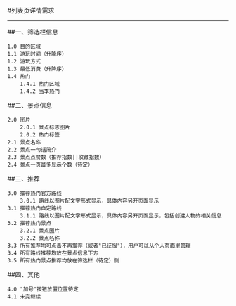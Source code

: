 #列表页详情需求

--------------------------------------
##一、筛选栏信息

```
1.0 目的区域
1.1 游玩时间（升降序）
1.2 游玩方式
1.3 最低消费（升降序）
1.4 热门
	1.4.1 热门区域
	1.4.2 当季热门
```


##二、景点信息
```
2.0 图片
	2.0.1 景点标志图片
	2.0.2 热门标签
2.1 景点名称
2.2 景点一句话简介
2.3 景点点赞数（推荐指数||收藏指数）
2.4 景点一页最多显示个数（待定）
```


##三、推荐

```
3.0 推荐热门官方路线
	3.0.1 路线以图片配文字形式显示，具体内容另开页面显示
3.1 推荐热门自定路线
	3.1.1 路线以图片配文字形式显示，具体内容另开页面显示，包括创建人物的相关信息
3.2 推荐热门景点
	3.2.1 景点图片
	3.2.2 景点名称
3.3 所有推荐均可点击不再推荐（或者"已征服"），用户可以从个人页面里管理
3.4 所有路线推荐均放在景点信息下方
3.5 所有热门景点推荐均放在筛选栏（待定）侧
```

##四、其他

```
4.0 "加号"按钮放置位置待定
4.1 未完继续
```

